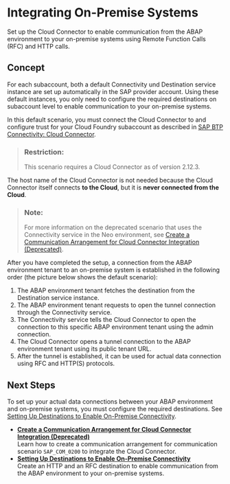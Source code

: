 <!-- loioc95327fbed6c4efeb1855f12f826301d -->

# Integrating On-Premise Systems

Set up the Cloud Connector to enable communication from the ABAP environment to your on-premise systems using Remote Function Calls \(RFC\) and HTTP calls.



<a name="loioc95327fbed6c4efeb1855f12f826301d__section_uhr_zpb_smb"/>

## Concept

For each subaccount, both a default Connectivity und Destination service instance are set up automatically in the SAP provider account. Using these default instances, you only need to configure the required destinations on subaccount level to enable communication to your on-premise systems.

In this default scenario, you must connect the Cloud Connector to and configure trust for your Cloud Foundry subaccount as described in [SAP BTP Connectivity: Cloud Connector](https://help.sap.com/viewer/cca91383641e40ffbe03bdc78f00f681/Cloud/en-US/e6c7616abb5710148cfcf3e75d96d596.html).

> ### Restriction:  
> This scenario requires a Cloud Connector as of version 2.12.3.

The host name of the Cloud Connector is not needed because the Cloud Connector itself connects **to the Cloud**, but it is **never connected from the Cloud**.

> ### Note:  
> For more information on the deprecated scenario that uses the Connectivity service in the Neo environment, see [Create a Communication Arrangement for Cloud Connector Integration \(Deprecated\)](Create_a_Communication_Arrangement_for_Cloud_Connector_Integration_(Deprecated)_16c9c3d.md).

After you have completed the setup, a connection from the ABAP environment tenant to an on-premise system is established in the following order \(the picture below shows the default scenario\):

1.  The ABAP environment tenant fetches the destination from the Destination service instance.
2.  The ABAP environment tenant requests to open the tunnel connection through the Connectivity service.
3.  The Connectivity service tells the Cloud Connector to open the connection to this specific ABAP environment tenant using the admin connection.
4.  The Cloud Connector opens a tunnel connection to the ABAP environment tenant using its public tenant URL.
5.  After the tunnel is established, it can be used for actual data connection using RFC and HTTP\(S\) protocols.



<a name="loioc95327fbed6c4efeb1855f12f826301d__section_szl_1qb_smb"/>

## Next Steps

To set up your actual data connections between your ABAP environment and on-premise systems, you must configure the required destinations. See [Setting Up Destinations to Enable On-Premise Connectivity](Setting_Up_Destinations_to_Enable_On-Premise_Connectivity_9b6510e.md).

-   **[Create a Communication Arrangement for Cloud Connector Integration \(Deprecated\)](Create_a_Communication_Arrangement_for_Cloud_Connector_Integration_(Deprecated)_16c9c3d.md "Learn how to create a communication arrangement for communication scenario
			SAP_COM_0200 to integrate the Cloud Connector.")**  
Learn how to create a communication arrangement for communication scenario `SAP_COM_0200` to integrate the Cloud Connector.
-   **[Setting Up Destinations to Enable On-Premise Connectivity](Setting_Up_Destinations_to_Enable_On-Premise_Connectivity_9b6510e.md "Create an HTTP and an RFC destination to enable communication from the ABAP environment
		to your on-premise systems.")**  
Create an HTTP and an RFC destination to enable communication from the ABAP environment to your on-premise systems.

